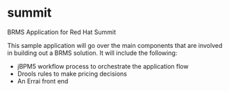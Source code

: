 summit
======

BRMS Application for Red Hat Summit

This sample application will go over the main components that are involved in building out a BRMS solution.  It will include the following:

- jBPM5 workflow process to orchestrate the application flow
- Drools rules to make pricing decisions
- An Errai front end

